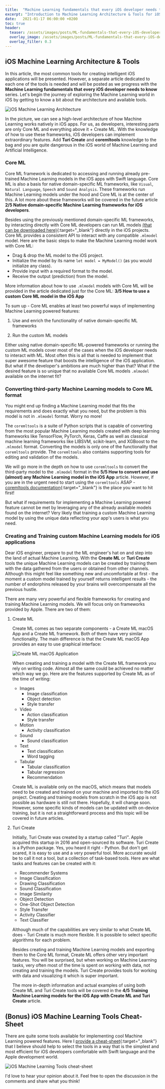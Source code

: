 ```yaml
---
title:  "Machine Learning fundamentals that every iOS developer needs to know: 1/5 iOS Machine Learning Architecture & Tools"
excerpt: "Introduction to Machine Learning Architecture & Tools for iOS development. Bonus - iOS Machine Learning Tools Cheat-Sheet."
date:   2021-01-17 06:00:00 +0200
toc: true
header:
  teaser: /assets/images/posts/ML-fundamentals-that-every-iOS-developer-needs-to-know-architecture-tools-cover.jpg
  overlay_image: /assets/images/posts/ML-fundamentals-that-every-iOS-developer-needs-to-know-architecture-tools-cover.jpg
  overlay_filter: 0.3
---
```


## iOS Machine Learning Architecture & Tools

In this article, the most common tools for creating intelligent iOS applications will be presented. However, a separate article dedicated to each one of the tools is needed and will be posted as we progress with the **Machine Learning fundamentals that every iOS developer needs to know** series. Let's begin the journey of exploring the Machine Learning world in iOS by getting to know a bit about the architecture and available tools.

![iOS Machine Learning Architecture](/assets/images/posts/ios-ml-architecture.jpeg)

In the picture, we can see a high-level architecture of how Machine Learning works natively in iOS apps. For us, as developers, interesting parts are only Core ML and everything above it + Create ML. With the knowledge of how to use these frameworks, iOS developers can implement extraordinary features. Add **Turi Create** and **coremltools** knowledge to the bag and you are quite dangerous in the iOS world of Machine Learning and Artificial Intelligence.

### Core ML

Core ML framework is dedicated to accessing and running already pre-trained Machine Learning models in the iOS apps with Swift language. Core ML is also a basis for native domain-specific ML frameworks, like `Visual`, `Natural Language`, `Speech` and `Sound Analysis`. These frameworks run Machine Learning models under the hood and Core ML is at the center of this. A lot more about these frameworks will be covered in the future article **2/5 Native domain-specific Machine Learning frameworks for iOS developers**.

Besides using the previously mentioned domain-specific ML frameworks, by interacting directly with Core ML developers can run ML models [(that can be downloaded here)](https://developer.apple.com/machine-learning/models/){:target="_blank"} directly in the iOS projects. Core ML provides a consistent API to interact with any compatible `.mlmodel` model. Here are the basic steps to make the Machine Learning model work with Core ML:

- Drag & drop the ML model to the iOS project.
- Initialize the model by its name `let model = MyModel()` (as you would initialize any class).
- Provide input with a required format to the model.
- Receive the output (prediction) from the model.

More information about how to use `.mlmodel` models with Core ML will be provided in the article dedicated just for the Core ML: **3/5 How to use a custom Core ML model in the iOS App**

To sum up - Core ML enables at least two powerful ways of implementing Machine Learning powered features:

1. Use and enrich the functionality of native domain-specific ML frameworks

2. Run the custom ML models

Either using native domain-specific ML-powered frameworks or running the custom ML models cover most of the cases when the iOS developer needs to interact with ML. Most often this is all that is needed to implement that super awesome feature that boosts the intelligence of the iOS application. But what if the developer's ambitions are much higher than that? What if the desired feature is so unique that no available Core ML models `.mlmodel` available on the internet fit?

### Converting third-party Machine Learning models to Core ML format

You might end up finding a Machine Learning model that fits the requirements and does exactly what you need, but the problem is this model is not in `.mlmodel` format. Worry no more!

The `coremltools` is a suite of Python scripts that is capable of converting from the most popular Machine Learning models created with deep learning frameworks like TensorFlow, PyTorch, Keras, Caffe as well as classical machine learning frameworks like LIBSVM, scikit-learn, and XGBoost to the `.mlmodel` format. Converting the models is only one of the functionality that `coremltools` provide. The `coremltools` also contains supporting tools for editing and validation of the models.

We will go more in the depth on how to use `coremltools` to convert the third-party model to the `.mlmodel` format in the **5/5 How to convert and use (almost) any Machine Learning model in the iOS App** article. However, if you are in the urgent need to start using the `coremltools` ASAP - [coremltools documentation](https://coremltools.readme.io/docs/what-are-coreml-tools){:target="_blank"} is the place you want to hit first!

But what if requirements for implementing a Machine Learning powered feature cannot be met by leveraging any of the already available models found on the internet? Very likely that training a custom Machine Learning model by using the unique data reflecting your app's users is what you need.

### Creating and Training custom Machine Learning models for iOS applications

Dear iOS engineer, prepare to put the ML engineer's hat on and step into the land of actual Machine Learning. With the **Create ML** or **Turi Create** tools the unique Machine Learning models can be created by training them with the data gathered from the users or obtained from other channels. Although this might feel like something new and uncomfortable at first - the moment a custom model trained by yourself returns intelligent results - the number of endorphins released by your brains will overcompensate all the previous hustle.

There are many very powerful and flexible frameworks for creating and training Machine Learning models. We will focus only on frameworks provided by Apple. There are two of them:

1. Create ML

    Create ML comes as two separate components - a Create ML macOS App and a Create ML framework. Both of them have very similar functionality. The main difference is that the Create ML macOS App provides an easy to use graphical interface:

    ![Create ML macOS Application](/assets/images/posts/create-ml-app.jpg)

    When creating and training a model with the Create ML framework you rely on writing code. Almost all the same could be achieved no matter which way we go. Here are the features supported by Create ML as of the time of writing:

    - Images
      - Image classification
      - Object detection
      - Style transfer
    - Video
      - Action classification
      - Style transfer
    - Motion
      - Activity classification
    - Sound
      - Sound classification
    - Text
      - Text classification
      - Word tagging
    - Tabular
      - Tabular classification
      - Tabular regression
      - Recommendation

    Create ML is available only on the macOS, which means that models need to be created and trained on your machine and imported to the iOS project. Creating and training models from scratch in the iOS app is not possible as hardware is still not there. Hopefully, it will change soon. However, some specific kinds of models can be updated with on-device training, but it is not a straightforward process and this topic will be covered in future articles.

2. Turi Create

    Initially, Turi Create was created by a startup called "Turi". Apple acquired this startup in 2016 and open-sourced its software. Turi Create is a Python package. Yes, you heard it right - Python. But don't get scared, it is easy to use and a very powerful tool. More accurate would be to call it not a tool, but a collection of task-based tools. Here are what tasks and features can be created with it:

      - Recommender Systems
      - Image Classification
      - Drawing Classification
      - Sound Classification
      - Image Similarity
      - Object Detection
      - One-Shot Object Detection
      - Style Transfer
      - Activity Classifier
      - Text Classifier

    Although much of the capabilities are very similar to what Create ML does - Turi Create is much more flexible. It is possible to select specific algorithms for each problem.

    Besides creating and training Machine Learning models and exporting them to the Core ML format, Create ML offers other very important features. You will be surprised, but when working on Machine Learning tasks, very often most of the time is spent on working with data, not creating and training the models. Turi Create provides tools for working with data and visualizing it which is super important.

    The more in-depth information and actual examples of using both Create ML and Turi Create tools will be covered in the **4/5 Training Machine Learning models for the iOS App with Create ML and Turi Create** article.

## (Bonus) iOS Machine Learning Tools Cheat-Sheet

There are quite some tools available for implementing cool Machine Learning powered features. Here I [provide a cheat-sheet](/assets/images/posts/ios-ml-tools-cheat-sheet.jpeg){:target="_blank"} that I believe should help to select the tools in a way that is the simplest and most efficient for iOS developers comfortable with Swift language and the Apple development world.

![iOS Machine Learning Tools cheat-sheet](/assets/images/posts/ios-ml-tools-cheat-sheet.jpeg)

I'd love to hear your opinion about it. Feel free to open the discussion in the comments and share what you think!
